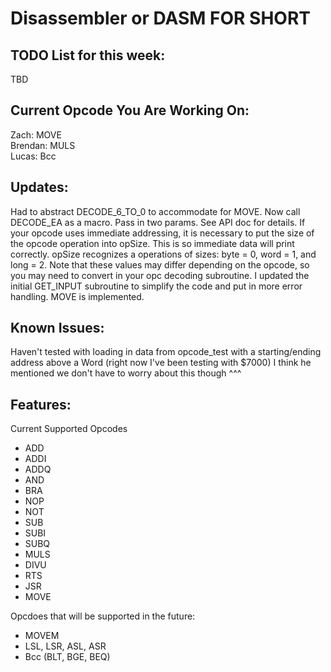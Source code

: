 # Disassembler or DASM FOR SHORT

## TODO List for this week:
TBD

## Current Opcode You Are Working On:
Zach:    MOVE   
Brendan: MULS   
Lucas:   Bcc   

## Updates:
<p>
Had to abstract DECODE_6_TO_0 to accommodate for MOVE.  
Now call DECODE_EA as a macro. Pass in two params. See API doc for details.  
If your opcode uses immediate addressing, it is necessary to put the size of the opcode operation into opSize. This is so immediate data will print correctly. opSize recognizes a operations of sizes: byte = 0, word = 1, and long = 2. Note that these values may differ depending on the opcode, so you may need to convert in your opc decoding subroutine.   
I updated the initial GET_INPUT subroutine to simplify the code and put in more error handling.   
MOVE is implemented.   
</p>

## Known Issues: 
<p>
Haven't tested with loading in data from opcode_test with a starting/ending address above a Word (right now I've been testing with $7000)  
I think he mentioned we don't have to worry about this though ^^^   
</p>


## Features:
<p>
Current Supported Opcodes  
<ul>
  <li> ADD </li>  
  <li> ADDI </li>  
  <li> ADDQ </li>  
  <li> AND </li> 
  <li> BRA </li>
  <li> NOP </li>  
  <li> NOT </li>  
  <li> SUB </li>  
  <li> SUBI </li>  
  <li> SUBQ </li>  
  <li> MULS </li>  
  <li> DIVU </li>  
  <li> RTS </li>  
  <li> JSR </li>  
  <li> MOVE </li>
</ul>

Opcdoes that will be supported in the future:
<ul>
  <li> MOVEM
  <li> LSL, LSR, ASL, ASR
  <li> Bcc (BLT, BGE, BEQ) 
 </ul>
</p>
